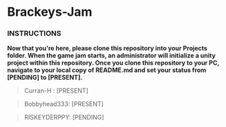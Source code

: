 # Brackeys-Jam

### INSTRUCTIONS 

**Now that you're here, please clone this repository into your Projects folder.  When the game jam starts, an administrator will initialize a unity project within this repository.  Once you clone this repository to your PC, navigate to your local copy of README.md and set your status from [PENDING] to [PRESENT].**

> Curran-H : [PRESENT]
 
> Bobbyhead333: [PRESENT]

> RISKEYDERPPY: [PENDING]
